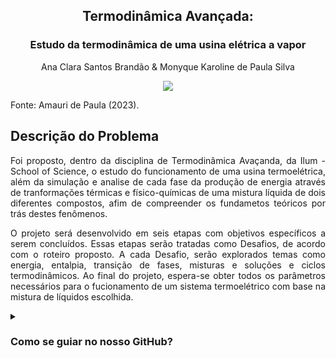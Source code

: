 <h2 align="center"> Termodinâmica Avançada: </h2>
<h3 align="center"> Estudo da termodinâmica de uma usina elétrica a vapor </h3>

<p align="center"> Ana Clara Santos Brandão &  Monyque Karoline de Paula Silva </p>

<p align="center"><img src="https://user-images.githubusercontent.com/106619091/225313553-b47b8234-48aa-4ef2-aeb5-2177a5c42312.png"></p>

<p align=""> Fonte: Amauri de Paula (2023). </p>

## Descrição do Problema
<p align="justify"> Foi proposto, dentro da disciplina de Termodinâmica Avaçanda, da Ilum - School of Science, o estudo do funcionamento de uma usina termoelétrica, além da simulação e analise de cada fase da produção de energia através de tranformações térmicas e físico-químicas de uma mistura líquida de dois diferentes compostos, afim de compreender os fundametos teóricos por trás destes fenômenos. </p>

<p align="justify"> O projeto será desenvolvido em seis etapas com objetivos específicos a serem concluídos. Essas etapas serão tratadas como Desafios, de acordo com o roteiro proposto. A cada Desafio, serão explorados temas como energia, entalpia, transição de fases, misturas e soluções e ciclos termodinâmicos. Ao final do projeto, espera-se obter todos os parâmetros necessários para o fucionamento de um sistema termoelétrico com base na mistura de líquidos escolhida. 

<details><summary><h3><b>Como se guiar no nosso GitHub?</h3></b></summary>

<p align="justify">
 É bem simples! No final do projeto haverá oito arquivos do tipo <i>.ipynb</i>, sendo cada arquivo referente a uma etapa de análise da termodinâmica. Esses arquivos são nomeados como "Desafio X", sendo cada X o número do desafio realizado.  </p>
